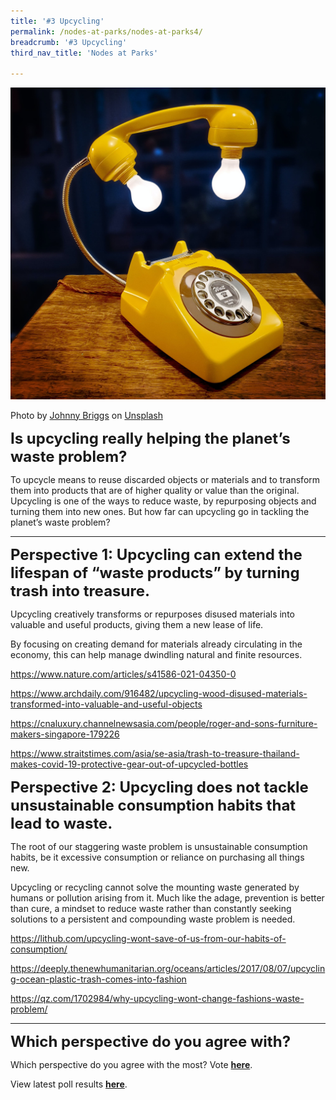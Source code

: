```yaml
---
title: '#3 Upcycling'
permalink: /nodes-at-parks/nodes-at-parks4/
breadcrumb: '#3 Upcycling'
third_nav_title: 'Nodes at Parks'

---
```


![](../images/nodes-at-parks-08-min.jpg)

Photo by [Johnny Briggs](https://unsplash.com/@johnnyboylee?utm_source=unsplash&utm_medium=referral&utm_content=creditCopyText) on [Unsplash](https://unsplash.com/s/photos/upcycling?utm_source=unsplash&utm_medium=referral&utm_content=creditCopyText)



**<FONT SIZE="5">Is upcycling really helping the planet’s waste problem?</FONT>**

To upcycle means to reuse discarded objects or materials and to transform them into products that are of higher quality or value than the original. Upcycling is one of the ways to reduce waste, by repurposing objects and turning them into new ones. But how far can upcycling go in tackling the planet’s waste problem? 



<HR>

**<FONT SIZE="5">Perspective 1: Upcycling can extend the lifespan of “waste products” by turning trash into treasure.</FONT>** 

Upcycling creatively transforms or repurposes disused materials into valuable and useful products, giving them a new lease of life. 

By focusing on creating demand for materials already circulating in the economy, this can help manage dwindling natural and finite resources. 

<a href=" https://www.nature.com/articles/s41586-021-04350-0"  target="_blank"> https://www.nature.com/articles/s41586-021-04350-0</a>

<a href="https://www.archdaily.com/916482/upcycling-wood-disused-materials-transformed-into-valuable-and-useful-objects"  target="_blank">https://www.archdaily.com/916482/upcycling-wood-disused-materials-transformed-into-valuable-and-useful-objects</a>

<a href="https://cnaluxury.channelnewsasia.com/people/roger-and-sons-furniture-makers-singapore-179226"  target="_blank">https://cnaluxury.channelnewsasia.com/people/roger-and-sons-furniture-makers-singapore-179226</a>

<a href="https://www.straitstimes.com/asia/se-asia/trash-to-treasure-thailand-makes-covid-19-protective-gear-out-of-upcycled-bottles"  target="_blank">https://www.straitstimes.com/asia/se-asia/trash-to-treasure-thailand-makes-covid-19-protective-gear-out-of-upcycled-bottles </a>



**<FONT SIZE="5">Perspective 2: Upcycling does not tackle unsustainable consumption habits that lead to waste.</FONT>** 

The root of our staggering waste problem is unsustainable consumption habits, be it excessive consumption or reliance on purchasing all things new.

Upcycling or recycling cannot solve the mounting waste generated by humans or pollution arising from it. Much like the adage, prevention is better than cure, a mindset to reduce waste rather than constantly seeking solutions to a persistent and compounding waste problem is needed.  

<a href="https://lithub.com/upcycling-wont-save-of-us-from-our-habits-of-consumption/"  target="_blank">https://lithub.com/upcycling-wont-save-of-us-from-our-habits-of-consumption/</a>

<a href="https://deeply.thenewhumanitarian.org/oceans/articles/2017/08/07/upcycling-ocean-plastic-trash-comes-into-fashion"  target="_blank">https://deeply.thenewhumanitarian.org/oceans/articles/2017/08/07/upcycling-ocean-plastic-trash-comes-into-fashion</a>

<a href="https://qz.com/1702984/why-upcycling-wont-change-fashions-waste-problem/"  target="_blank">https://qz.com/1702984/why-upcycling-wont-change-fashions-waste-problem/</a>

<HR>

**<FONT SIZE ="5">Which perspective do you agree with?</FONT>**

Which perspective do you agree with the most? Vote **<a href="https://forms.gle/eQXxvmLM8FPEoFBo6" target=_blank>here</a>**.

View latest poll results **<a href="https://docs.google.com/forms/d/1ETWqkeCVBrLLebENE-EOFbVzjr1_KAPNOsQaLkLfFVg/viewanalytics?usp=forms_home&ths=true" target="_blank">here</a>**.



